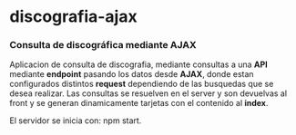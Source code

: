 # discografia-ajax
### Consulta de discográfica mediante AJAX

Aplicacion de consulta de discografia, mediante consultas a una **API** mediante **endpoint** pasando los datos desde **AJAX**, donde estan configurados distintos **request** dependiendo de las busquedas que se desea realizar.
Las consultas se resuelven en el server y son devuelvas al front y se generan dinamicamente tarjetas con el contenido al **index**.


El servidor se inicia con: npm start.